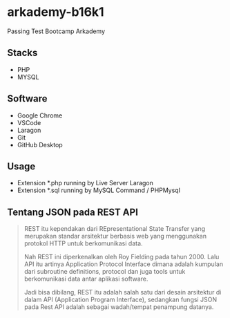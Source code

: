 # arkademy-b16k1
 Passing Test  Bootcamp Arkademy


## Stacks
 - PHP
 - MYSQL

## Software
 - Google Chrome
 - VSCode
 - Laragon
 - Git
 - GitHub Desktop

## Usage
 - Extension *.php running by Live Server Laragon
 - Extension *.sql running by MySQL Command / PHPMysql

## Tentang JSON pada REST API
> REST itu kependakan dari REpresentational State Transfer yang merupakan standar arsitektur berbasis web yang menggunakan protokol HTTP
> untuk berkomunikasi data.
>
> Nah REST ini diperkenalkan oleh Roy Fielding pada tahun 2000. Lalu API itu artinya Application Protocol Interface dimana adalah
> kumpulan dari subroutine definitions, protocol dan juga tools untuk berkomunikasi data antar aplikasi software.
> 
> Jadi bisa dibilang, REST itu adalah salah satu dari desain arsitektur di dalam API (Application Program Interface), sedangkan fungsi
> JSON pada Rest API adalah sebagai wadah/tempat penampung datanya.
>
